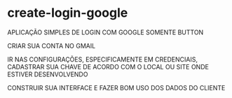 # create-login-google

APLICAÇÃO SIMPLES DE LOGIN COM GOOGLE SOMENTE BUTTON

CRIAR SUA CONTA NO GMAIL

IR NAS CONFIGURAÇÕES, ESPECIFICAMENTE EM CREDENCIAIS, CADASTRAR SUA CHAVE DE ACORDO COM O LOCAL OU SITE ONDE ESTIVER DESENVOLVENDO

CONSTRUIR SUA INTERFACE E FAZER BOM USO DOS DADOS DO CLIENTE
